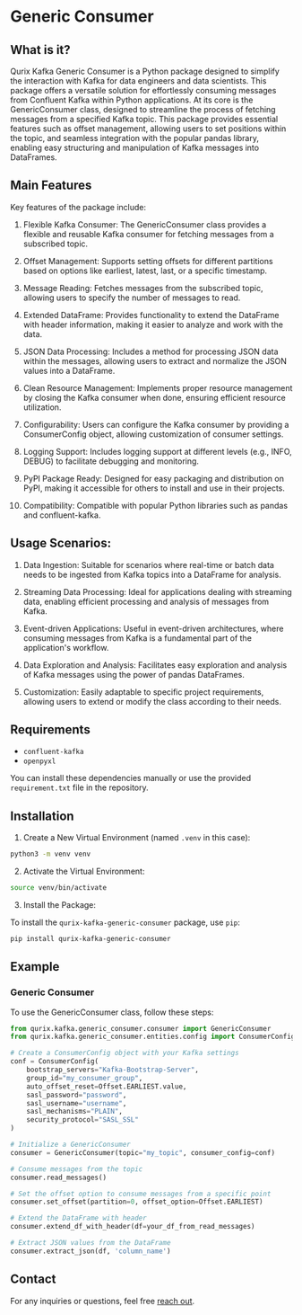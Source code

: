 # Generic Consumer

## What is it?

Qurix Kafka Generic Consumer is a Python package designed to simplify the interaction with  Kafka for data engineers and data scientists. This package offers a versatile solution for effortlessly consuming messages from Confluent Kafka within Python applications. At its core is the GenericConsumer class, designed to streamline the process of fetching messages from a specified Kafka topic. This package provides essential features such as offset management, allowing users to set positions within the topic, and seamless integration with the popular pandas library, enabling easy structuring and manipulation of Kafka messages into DataFrames.

## Main Features

Key features of the package include:

1. Flexible Kafka Consumer:
The GenericConsumer class provides a flexible and reusable Kafka consumer for fetching messages from a subscribed topic.

2. Offset Management:
Supports setting offsets for different partitions based on options like earliest, latest, last, or a specific timestamp.

3. Message Reading:
Fetches messages from the subscribed topic, allowing users to specify the number of messages to read.

4. Extended DataFrame:
Provides functionality to extend the DataFrame with header information, making it easier to analyze and work with the data.

5. JSON Data Processing:
Includes a method for processing JSON data within the messages, allowing users to extract and normalize the JSON values into a DataFrame.

6. Clean Resource Management:
Implements proper resource management by closing the Kafka consumer when done, ensuring efficient resource utilization.

7. Configurability:
Users can configure the Kafka consumer by providing a ConsumerConfig object, allowing customization of consumer settings.

8. Logging Support:
Includes logging support at different levels (e.g., INFO, DEBUG) to facilitate debugging and monitoring.

9. PyPI Package Ready:
Designed for easy packaging and distribution on PyPI, making it accessible for others to install and use in their projects.

10. Compatibility:
Compatible with popular Python libraries such as pandas and confluent-kafka.

## Usage Scenarios:
1. Data Ingestion:
Suitable for scenarios where real-time or batch data needs to be ingested from Kafka topics into a DataFrame for analysis.

2. Streaming Data Processing:
Ideal for applications dealing with streaming data, enabling efficient processing and analysis of messages from Kafka.

3.  Event-driven Applications:
Useful in event-driven architectures, where consuming messages from Kafka is a fundamental part of the application's workflow.

4. Data Exploration and Analysis:
Facilitates easy exploration and analysis of Kafka messages using the power of pandas DataFrames.

5. Customization:
Easily adaptable to specific project requirements, allowing users to extend or modify the class according to their needs.

## Requirements

- `confluent-kafka`
- `openpyxl`

You can install these dependencies manually or use the provided `requirement.txt` file in the repository.

## Installation

1. Create a New Virtual Environment (named `.venv` in this case):

```bash
python3 -m venv venv
```

2. Activate the Virtual Environment:

```bash
source venv/bin/activate
```

3. Install the Package:

To install the `qurix-kafka-generic-consumer` package, use `pip`:

```bash
pip install qurix-kafka-generic-consumer
```

## Example

### Generic Consumer

To use the GenericConsumer class, follow these steps:

```python
from qurix.kafka.generic_consumer.consumer import GenericConsumer
from qurix.kafka.generic_consumer.entities.config import ConsumerConfig, Offset

# Create a ConsumerConfig object with your Kafka settings
conf = ConsumerConfig(
    bootstrap_servers="Kafka-Bootstrap-Server",
    group_id="my_consumer_group",
    auto_offset_reset=Offset.EARLIEST.value,
    sasl_password="password",
    sasl_username="username",
    sasl_mechanisms="PLAIN",
    security_protocol="SASL_SSL"
)

# Initialize a GenericConsumer
consumer = GenericConsumer(topic="my_topic", consumer_config=conf)

# Consume messages from the topic
consumer.read_messages()

# Set the offset option to consume messages from a specific point
consumer.set_offset(partition=0, offset_option=Offset.EARLIEST)

# Extend the DataFrame with header
consumer.extend_df_with_header(df=your_df_from_read_messages)

# Extract JSON values from the DataFrame
consumer.extract_json(df, 'column_name')
```

## Contact

For any inquiries or questions, feel free [reach out](https://qurix.tech/about_us.html).
